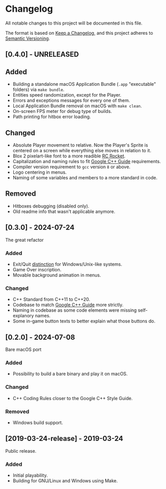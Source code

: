 # Changelog

All notable changes to this project will be documented in this file.

The format is based on [Keep a Changelog](https://keepachangelog.com/en/1.1.0/),
and this project adheres to [Semantic Versioning](https://semver.org/spec/v2.0.0.html).

## [0.4.0] - UNRELEASED

## Added

- Building a standalone macOS Application Bundle (`.app` "executable" folders) via `make bundle`.
- Entities speed randomization, except for the Player.
- Errors and exceptions messages for every one of them.
- Local Application Bundle removal on macOS with `make clean`.
- On-screen FPS meter for debug type of builds.
- Path printing for hitbox error loading.

## Changed

- Absolute Player movement to relative. Now the Player's Sprite is centered on a screen while everything else moves in relation to it.
- Blox 2 pixelart-like font to a more readible [RC Rocket](https://www.fontspace.com/rc-rocket-font-f85241).
- Capitalization and naming rules to fit [Google C++ Guide](https://google.github.io/styleguide/cppguide.html) requirements.
- Compiler version requirement to `gcc` version `8` or above.
- Logo centering in menus.
- Naming of some variables and members to a more standard in code.

## Removed

- Hitboxes debugging (disabled only).
- Old readme info that wasn't applicable anymore.

## [0.3.0] - 2024-07-24

The great refactor

### Added

- Exit/Quit [distinction](https://ux.stackexchange.com/questions/50893/do-we-exit-quit-or-close-an-application) for Windows/Unix-like systems.
- Game Over inscription.
- Movable background animation in menus.

### Changed

- C++ Standard from C++11 to C++20.
- Codebase to match [Google C++ Guide](https://google.github.io/styleguide/cppguide.html) more strictly.
- Naming in codebase as some code elements were missing self-explanory names.
- Some in-game button texts to better explain what those buttons do.

## [0.2.0] - 2024-07-08

Bare macOS port

### Added

- Possibility to build a bare binary and play it on macOS.

### Changed

- C++ Coding Rules closer to the Google C++ Style Guide.

### Removed

- Windows build support.

## [2019-03-24-release] - 2019-03-24

Public release.

### Added

- Initial playability.
- Building for GNU/Linux and Windows using Make.
